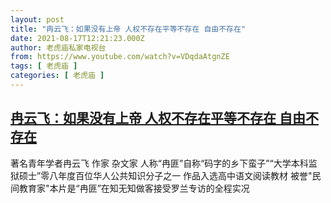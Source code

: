 ```yaml
---
layout: post
title: "冉云飞：如果没有上帝 人权不存在平等不存在 自由不存在"
date: 2021-08-17T12:21:23.000Z
author: 老虎庙私家电视台
from: https://www.youtube.com/watch?v=VDqdaAtgnZE
tags: [ 老虎庙 ]
categories: [ 老虎庙 ]
---
```

<!--1629202883000-->
[冉云飞：如果没有上帝 人权不存在平等不存在 自由不存在](https://www.youtube.com/watch?v=VDqdaAtgnZE)
------

<div>
著名青年学者冉云飞 作家 杂文家 人称“冉匪”自称“码字的乡下蛮子”“大学本科监狱硕士”零八年度百位华人公共知识分子之一 作品入选高中语文阅读教材 被誉"民间教育家"本片是“冉匪”在知无知做客接受罗兰专访的全程实况
</div>
